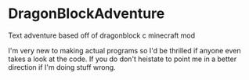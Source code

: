 # DragonBlockAdventure
Text adventure based off of dragonblock c minecraft mod

I'm very new to making actual programs so I'd be thrilled if anyone even takes a look at the code. If you do don't heistate to point
me in a better direction if I'm doing stuff wrong.
